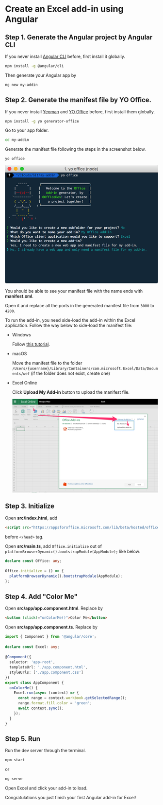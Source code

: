 # Create an Excel add-in using Angular

## Step 1. Generate the Angular project by **Angular CLI**

If you never install [Angular CLI](https://github.com/angular/angular-cli) before, first install it globally.

```bash
npm install -g @angular/cli
```

Then generate your Angular app by

```bash
ng new my-addin
```

## Step 2. Generate the manifest file by **YO Office**.

If you never install [Yeoman](https://github.com/yeoman/yo) and [YO Office](https://github.com/OfficeDev/generator-office) before, first install them globally.

```bash
npm install -g yo generator-office
```

Go to your app folder.

```bash
cd my-addin
```

Generate the manifest file following the steps in the screenshot below.

```bash
yo office
```

![Yeoman generator](images/yo-office.png)

You should be able to see your manifest file with the name ends with **manifest.xml**.

Open it and replace all the ports in the generated manifest file from `3000` to `4200`.

To run the add-in, you need side-load the add-in within the Excel application. Follow the way below to side-load the manifest file:

* Windows

  Follow [this tutorial](https://dev.office.com/docs/add-ins/testing/create-a-network-shared-folder-catalog-for-task-pane-and-content-add-ins).

* macOS

  Move the manifest file to the folder `/Users/{username}/Library/Containers/com.microsoft.Excel/Data/Documents/wef` \(if the folder does not exist, create one\)

* Excel Online

  Click **Upload My Add-in** button to upload the manifest file.

  ![Excel Online upload](images/excel-online-upload.png)

## Step 3. Initialize

Open **src/index.html**, add

```html
<script src="https://appsforoffice.microsoft.com/lib/beta/hosted/office.debug.js"></script>
```

before `</head>` tag.

Open **src/main.ts**, add `Office.initialize` out of `platformBrowserDynamic().bootstrapModule(AppModule);` like below:

```typescript
declare const Office: any;

Office.initialize = () => {
  platformBrowserDynamic().bootstrapModule(AppModule);
};
```

## Step 4. Add "Color Me"

Open **src/app/app.component.html**. Replace by

```html
<button (click)="onColorMe()">Color Me</button>
```

Open **src/app/app.component.ts**. Replace by

```typescript
import { Component } from '@angular/core';

declare const Excel: any;

@Component({
  selector: 'app-root',
  templateUrl: './app.component.html',
  styleUrls: ['./app.component.css']
})
export class AppComponent {
  onColorMe() {
    Excel.run(async (context) => {
      const range = context.workbook.getSelectedRange();
      range.format.fill.color = 'green';
      await context.sync();
    });
  }
}
```

## Step 5. Run

Run the dev server through the terminal.

```bash
npm start
```

or

```bash
ng serve
```

Open Excel and click your add-in to load.

Congratulations you just finish your first Angular add-in for Excel!

